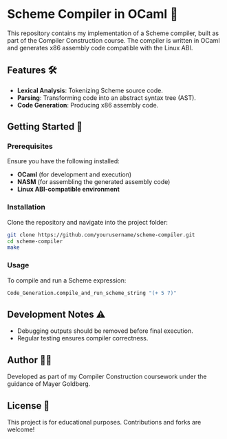 # Scheme Compiler in OCaml 🚀

This repository contains my implementation of a Scheme compiler, built as part of the Compiler Construction course. The compiler is written in OCaml and generates x86 assembly code compatible with the Linux ABI.

## Features 🛠️
- **Lexical Analysis**: Tokenizing Scheme source code.
- **Parsing**: Transforming code into an abstract syntax tree (AST).
- **Code Generation**: Producing x86 assembly code.

## Getting Started 🚀
### Prerequisites
Ensure you have the following installed:
- **OCaml** (for development and execution)
- **NASM** (for assembling the generated assembly code)
- **Linux ABI-compatible environment**

### Installation
Clone the repository and navigate into the project folder:
```sh
git clone https://github.com/yourusername/scheme-compiler.git
cd scheme-compiler
make
```

### Usage
To compile and run a Scheme expression:
```ocaml
Code_Generation.compile_and_run_scheme_string "(+ 5 7)"
```

## Development Notes ⚠️
- Debugging outputs should be removed before final execution.
- Regular testing ensures compiler correctness.

## Author 👨‍💻
Developed as part of my Compiler Construction coursework under the guidance of Mayer Goldberg.

## License 📜
This project is for educational purposes. Contributions and forks are welcome!
